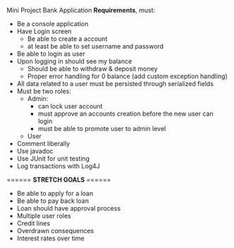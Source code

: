 Mini Project Bank Application **Requirements**, must:
 - Be a console application  
 - Have Login screen  
   - Be able to create a account  
 	- at least be able to set username and password  
 - Be able to login as user  
 - Upon logging in should see my balance   
 	- Should be able to withdraw & deposit money  
 	- Proper error handling for 0 balance (add custom exception handling)  
 - All data related to a user must be persisted through serialized fields   
 - Must be two roles:  
 	- Admin:   
 		- can lock user account  
 		- must approve an accounts creation before the new user can login  
 		- must be able to promote user to admin level  
 	- User  
 - Comment liberally  
 - Use javadoc  
 - Use JUnit for unit testing   
 - Log transactions with Log4J  

 ====== **STRETCH GOALS** ======  

 - Be able to apply for a loan  
 - Be able to pay back loan  
 - Loan should have approval process  
 - Multiple user roles  
 - Credit lines   
 - Overdrawn consequences   
 - Interest rates over time  
